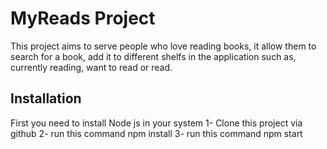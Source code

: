 # MyReads Project

This project aims to serve people who love reading books, it allow them to search for a book, add it to different shelfs in the application such as, currently reading, want to read or read.

## Installation 

First you need to install Node js in your system
1- Clone this project via github
2- run this command npm install
3- run this command npm start




